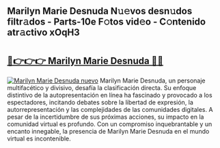 ## Marilyn Marie Desnuda N𝚞𝚎vos desn𝚞dos filtr𝚊dos - Parts-10e F𝚘tos vid𝚎o - C𝚘ntenido atr𝚊ctivo xOqH3

# <h2><a href="http://mbc7wd.tromn.icu/?c=Marilyn+Marie+Desnuda">🔗👉👉👉 Marilyn Marie Desnuda 🔗🔗</a></h2>

[![Marilyn Marie Desnuda nuevo](https://i.imgur.com/pEAQMta.gif)](http://mbc7wd.tromn.icu/?c=Marilyn+Marie+Desnuda)
Marilyn Marie Desnuda, un personaje multifacético y divisivo, desafía la clasificación directa. Su enfoque distintivo de la autopresentación en línea ha fascinado y provocado a los espectadores, incitando debates sobre la libertad de expresión, la autorrepresentación y las complejidades de las comunidades digitales. A pesar de la incertidumbre de sus próximas acciones, su impacto en la comunidad virtual es profundo. Con un compromiso inquebrantable y un encanto innegable, la presencia de Marilyn Marie Desnuda en el mundo virtual es incontenible.
